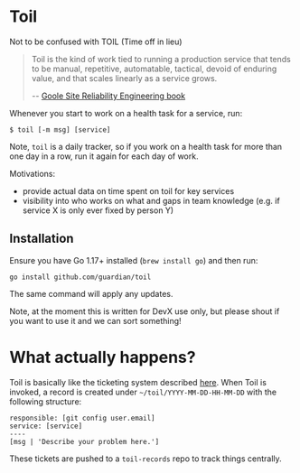 # Toil

Not to be confused with TOIL (Time off in lieu)

> Toil is the kind of work tied to running a production service that tends to be manual, repetitive, 
> automatable, tactical, devoid of enduring value, and that scales linearly as a service grows.
> 
> -- [Goole Site Reliability Engineering book](https://sre.google/sre-book/eliminating-toil/)

Whenever you start to work on a health task for a service, run:

    $ toil [-m msg] [service]

Note, `toil` is a daily tracker, so if you work on a health task for more than
one day in a row, run it again for each day of work.

Motivations:

- provide actual data on time spent on toil for key services
- visibility into who works on what and gaps in team knowledge (e.g. if service
  X is only ever fixed by person Y)

## Installation

Ensure you have Go 1.17+ installed (`brew install go`) and then run:

    go install github.com/guardian/toil

The same command will apply any updates.

Note, at the moment this is written for DevX use only, but please shout if you
want to use it and we can sort something!

# What actually happens?

Toil is basically like the ticketing system described
[here](https://joearms.github.io/published/2014-06-25-minimal-viable-program.html).
When Toil is invoked, a record is created under `~/toil/YYYY-MM-DD-HH-MM-DD`
with the following structure:

```
responsible: [git config user.email]
service: [service]
----
[msg | 'Describe your problem here.']
```

These tickets are pushed to a `toil-records` repo to track things centrally.
